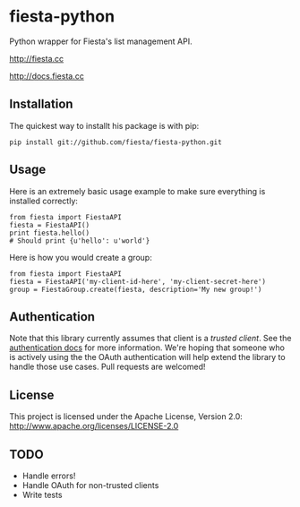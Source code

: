 # fiesta-python

Python wrapper for Fiesta's list management API.

http://fiesta.cc

http://docs.fiesta.cc



## Installation
The quickest way to installt his package is with pip:

    pip install git://github.com/fiesta/fiesta-python.git

## Usage

Here is an extremely basic usage example to make sure everything is installed correctly:

    from fiesta import FiestaAPI
    fiesta = FiestaAPI()
    print fiesta.hello()
    # Should print {u'hello': u'world'}

Here is how you would create a group:

    from fiesta import FiestaAPI
    fiesta = FiestaAPI('my-client-id-here', 'my-client-secret-here')
    group = FiestaGroup.create(fiesta, description='My new group!')


## Authentication
Note that this library currently assumes that client is a *trusted client*. See the
[authentication docs](http://docs.fiesta.cc/authentication.html) for more information. We're hoping that someone who
is actively using the the OAuth authentication will help extend the library to handle those use cases. Pull requests
are welcomed!

## License

This project is licensed under the Apache License, Version 2.0: http://www.apache.org/licenses/LICENSE-2.0

## TODO

  * Handle errors!
  * Handle OAuth for non-trusted clients
  * Write tests
